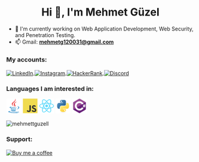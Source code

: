 <h1 align="center">Hi 👋, I'm Mehmet Güzel</h1>

- 🔭  I'm currently working on Web Application Development, Web Security, and Penetration Testing.
- 📫 Gmail: **mehmetg120031@gmail.com**

<h3 align="left">My accounts:</h3>
<p align="left">
  <a href="https://www.linkedin.com/in/mehmet-guzel-817367230/" target="blank">
    <img align="center" src="https://raw.githubusercontent.com/rahuldkjain/github-profile-readme-generator/master/src/images/icons/Social/linked-in-alt.svg" alt="LinkedIn" height="30" width="40"/>
  </a>
  <a href="https://instagram.com/mehmett_guzell" target="blank">
    <img align="center" src="https://raw.githubusercontent.com/rahuldkjain/github-profile-readme-generator/master/src/images/icons/Social/instagram.svg" alt="Instagram" height="30" width="40"/>
  </a>
  <a href="https://www.hackerrank.com/mehmetg120031" target="blank">
    <img align="center" src="https://raw.githubusercontent.com/rahuldkjain/github-profile-readme-generator/master/src/images/icons/Social/hackerrank.svg" alt="HackerRank" height="30" width="40"/>
  </a>
  <a href="https://discord.gg/memozeko" target="blank">
    <img align="center" src="https://raw.githubusercontent.com/rahuldkjain/github-profile-readme-generator/master/src/images/icons/Social/discord.svg" alt="Discord" height="30" width="40"/>
  </a>
</p>

<h3 align="left">Languages ​​I am interested in:</h3>
<p align="left">
  <img src="https://raw.githubusercontent.com/devicons/devicon/master/icons/java/java-original.svg" alt="Java" width="40" height="40"/>
  <img src="https://raw.githubusercontent.com/devicons/devicon/master/icons/javascript/javascript-original.svg" alt="JavaScript" width="40" height="40"/>
  <img src="https://raw.githubusercontent.com/devicons/devicon/master/icons/react/react-original.svg" alt="React" width="40" height="40"/>
  <img src="https://raw.githubusercontent.com/devicons/devicon/master/icons/python/python-original.svg" alt="Python" width="40" height="40"/>
  <img src="https://raw.githubusercontent.com/devicons/devicon/master/icons/csharp/csharp-original.svg" alt="C#" width="40" height="40"/>
</p>

<p><img align="center" src="https://github-readme-stats.vercel.app/api/top-langs?username=mehmettguzell&show_icons=true&locale=en&layout=compact" alt="mehmettguzell" /></p>

<h3 align="left">Support:</h3>
<p>
  <a href="https://buymeacoffee.com/mehmett_guzell" target="_blank">
    <img align="center" src="https://cdn.buymeacoffee.com/buttons/v2/default-yellow.png" height="50" width="210" alt="Buy me a coffee"/>
  </a>
</p>
<!-- <p>&nbsp;<img align="center" src="https://github-readme-stats.vercel.app/api?username=mehmettguzell&show_icons=true&locale=en" alt="mehmettguzell" /></p> -->

